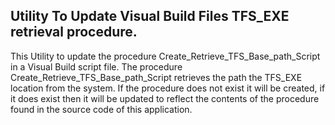 
## Utility To Update Visual Build Files TFS_EXE retrieval procedure. 

This Utility to update the procedure Create_Retrieve_TFS_Base_path_Script in a Visual Build script file. The procedure Create_Retrieve_TFS_Base_path_Script retrieves the path the TFS_EXE location from the system. If the procedure does not exist it will be created, if it does exist then it will be updated to reflect the contents of the procedure found in the source code of this application.

